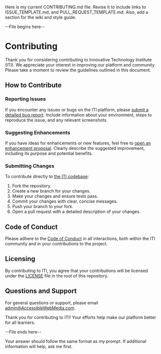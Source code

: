 Here is my current CONTRIBUTING.md file. Revise it to include links to ISSUE_TEMPLATE.md, and PULL_REQUEST_TEMPLATE.md. Also, add a section for the wiki and style guide. 

--File begins here--

# Contributing

Thank you for considering contributing to Innovative Technology Institute (ITI). We appreciate your interest in improving our platform and community. Please take a moment to review the guidelines outlined in this document.

## How to Contribute

### Reporting Issues

If you encounter any issues or bugs on the ITI platform, please [submit a detailed bug report](https://github.com/AliciaAMT/Innovative-Technology-Institute). Include information about your environment, steps to reproduce the issue, and any relevant screenshots.

### Suggesting Enhancements

If you have ideas for enhancements or new features, feel free to [open an enhancement proposal](https://github.com/AliciaAMT/Innovative-Technology-Institute). Clearly describe the suggested improvement, including its purpose and potential benefits.

### Submitting Changes

To contribute directly to [the ITI codebase](https://github.com/AliciaAMT/Innovative-Technology-Institute):

1. Fork the repository.
2. Create a new branch for your changes.
3. Make your changes and ensure tests pass.
4. Commit your changes with clear, concise messages.
5. Push your branch to your fork.
6. Open a pull request with a detailed description of your changes.

## Code of Conduct

Please adhere to the [Code of Conduct](CODE\_OF\_CONDUCT.md) in all interactions, both within the ITI community and in your contributions to the project.

## Licensing

By contributing to ITI, you agree that your contributions will be licensed under the [LICENSE](LICENSE/) file in the root of this repository.

## Questions and Support

For general questions or support, please email admin@AccessibleWebMedia.com.

Thank you for contributing to ITI! Your efforts help make our platform better for all learners.

--File ends here--

Your answer should follow the same format as my prompt. If additional information will help, ask me first.
